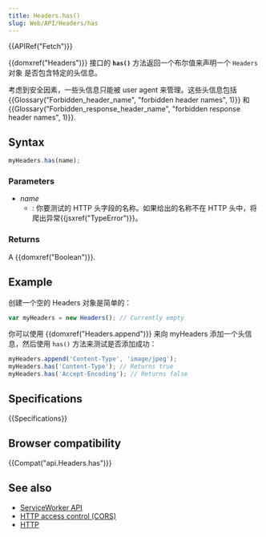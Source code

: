 ```yaml
---
title: Headers.has()
slug: Web/API/Headers/has
---
```

{{APIRef("Fetch")}}

{{domxref("Headers")}} 接口的 **`has()`** 方法返回一个布尔值来声明一个 `Headers`对象 是否包含特定的头信息。

考虑到安全因素，一些头信息只能被 user agent 来管理。这些头信息包括{{Glossary("Forbidden_header_name", "forbidden header names", 1)}} 和{{Glossary("Forbidden_response_header_name", "forbidden response header names", 1)}}.

## Syntax

```js
myHeaders.has(name);
```

### Parameters

- _name_
  - : 你要测试的 HTTP 头字段的名称。如果给出的名称不在 HTTP 头中，将爬出异常{{jsxref("TypeError")}}。

### Returns

A {{domxref("Boolean")}}.

## Example

创建一个空的 Headers 对象是简单的：

```js
var myHeaders = new Headers(); // Currently empty
```

你可以使用 {{domxref("Headers.append")}} 来向 myHeaders 添加一个头信息，然后使用 `has()` 方法来测试是否添加成功：

```js
myHeaders.append('Content-Type', 'image/jpeg');
myHeaders.has('Content-Type'); // Returns true
myHeaders.has('Accept-Encoding'); // Returns false
```

## Specifications

{{Specifications}}

## Browser compatibility

{{Compat("api.Headers.has")}}

## See also

- [ServiceWorker API](/en-US/docs/Web/API/ServiceWorker_API)
- [HTTP access control (CORS)](/en-US/docs/Web/HTTP/Access_control_CORS)
- [HTTP](/en-US/docs/Web/HTTP)
